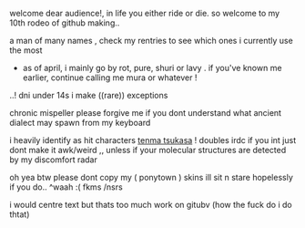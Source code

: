 welcome dear audience!, in life you either ride or die. so welcome to my 10th rodeo of github making..

a man of many names , check my rentries to see which ones i currently use the most
- as of april, i mainly go by rot, pure, shuri or lavy . if you've known me earlier, continue calling me mura or whatever !

..! dni under 14s i make ((rare)) exceptions

chronic mispeller please forgive me if you dont understand what ancient dialect may spawn from my keyboard

i heavily identify as hit characters [tenma tsukasa](https://projectsekai.fandom.com/wiki/Tenma_Tsukasa) ! doubles irdc if you int just dont make it awk/weird ,, unless if your molecular structures are detected by my discomfort radar

oh yea btw please dont copy my ( ponytown ) skins ill sit n stare hopelessly if you do.. 
 ^waah :( fkms /nsrs

i would centre text but thats too much work on gitubv (how the fuck do i do thtat)
